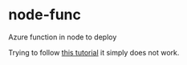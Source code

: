 # node-func
Azure function in node to deploy

Trying to follow [this tutorial](https://docs.microsoft.com/es-es/azure/azure-functions/functions-create-first-azure-function-azure-cli) it simply does not work.
